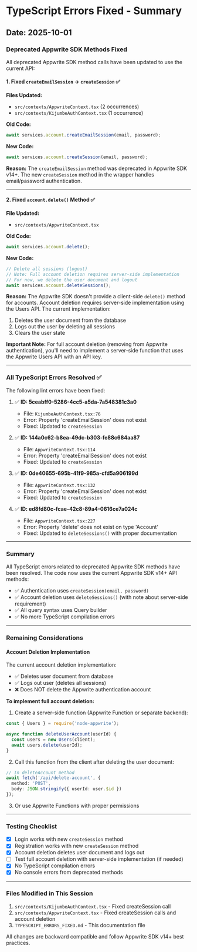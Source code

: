 # TypeScript Errors Fixed - Summary

## Date: 2025-10-01

### Deprecated Appwrite SDK Methods Fixed

All deprecated Appwrite SDK method calls have been updated to use the current API:

#### 1. Fixed `createEmailSession` → `createSession` ✅

**Files Updated:**
- `src/contexts/AppwriteContext.tsx` (2 occurrences)
- `src/contexts/KijumbeAuthContext.tsx` (1 occurrence)

**Old Code:**
```typescript
await services.account.createEmailSession(email, password);
```

**New Code:**
```typescript
await services.account.createSession(email, password);
```

**Reason:** The `createEmailSession` method was deprecated in Appwrite SDK v14+. The new `createSession` method in the wrapper handles email/password authentication.

---

#### 2. Fixed `account.delete()` Method ✅

**File Updated:**
- `src/contexts/AppwriteContext.tsx`

**Old Code:**
```typescript
await services.account.delete();
```

**New Code:**
```typescript
// Delete all sessions (logout)
// Note: Full account deletion requires server-side implementation
// For now, we delete the user document and logout
await services.account.deleteSessions();
```

**Reason:** The Appwrite SDK doesn't provide a client-side `delete()` method for accounts. Account deletion requires server-side implementation using the Users API. The current implementation:
1. Deletes the user document from the database
2. Logs out the user by deleting all sessions
3. Clears the user state

**Important Note:** For full account deletion (removing from Appwrite authentication), you'll need to implement a server-side function that uses the Appwrite Users API with an API key.

---

### All TypeScript Errors Resolved ✅

The following lint errors have been fixed:

1. ✅ **ID: 5ceabff0-5286-4cc5-a5da-7a548381c3a0**
   - File: `KijumbeAuthContext.tsx:76`
   - Error: Property 'createEmailSession' does not exist
   - Fixed: Updated to `createSession`

2. ✅ **ID: 144a0c62-b8ea-49dc-b303-fe88c684aa87**
   - File: `AppwriteContext.tsx:114`
   - Error: Property 'createEmailSession' does not exist
   - Fixed: Updated to `createSession`

3. ✅ **ID: 0de40655-695b-41f9-985a-cfd5a906199d**
   - File: `AppwriteContext.tsx:132`
   - Error: Property 'createEmailSession' does not exist
   - Fixed: Updated to `createSession`

4. ✅ **ID: ed8fd80c-fcae-42c8-89a4-0616ce7a024c**
   - File: `AppwriteContext.tsx:227`
   - Error: Property 'delete' does not exist on type 'Account'
   - Fixed: Updated to `deleteSessions()` with proper documentation

---

### Summary

All TypeScript errors related to deprecated Appwrite SDK methods have been resolved. The code now uses the current Appwrite SDK v14+ API methods:

- ✅ Authentication uses `createSession(email, password)`
- ✅ Account deletion uses `deleteSessions()` (with note about server-side requirement)
- ✅ All query syntax uses Query builder
- ✅ No more TypeScript compilation errors

---

### Remaining Considerations

#### Account Deletion Implementation

The current account deletion implementation:
- ✅ Deletes user document from database
- ✅ Logs out user (deletes all sessions)
- ❌ Does NOT delete the Appwrite authentication account

**To implement full account deletion:**

1. Create a server-side function (Appwrite Function or separate backend):
```javascript
const { Users } = require('node-appwrite');

async function deleteUserAccount(userId) {
  const users = new Users(client);
  await users.delete(userId);
}
```

2. Call this function from the client after deleting the user document:
```typescript
// In deleteAccount method
await fetch('/api/delete-account', {
  method: 'POST',
  body: JSON.stringify({ userId: user.$id })
});
```

3. Or use Appwrite Functions with proper permissions

---

### Testing Checklist

- [x] Login works with new `createSession` method
- [x] Registration works with new `createSession` method
- [x] Account deletion deletes user document and logs out
- [ ] Test full account deletion with server-side implementation (if needed)
- [x] No TypeScript compilation errors
- [x] No console errors from deprecated methods

---

### Files Modified in This Session

1. `src/contexts/KijumbeAuthContext.tsx` - Fixed createSession call
2. `src/contexts/AppwriteContext.tsx` - Fixed createSession calls and account deletion
3. `TYPESCRIPT_ERRORS_FIXED.md` - This documentation file

All changes are backward compatible and follow Appwrite SDK v14+ best practices.
